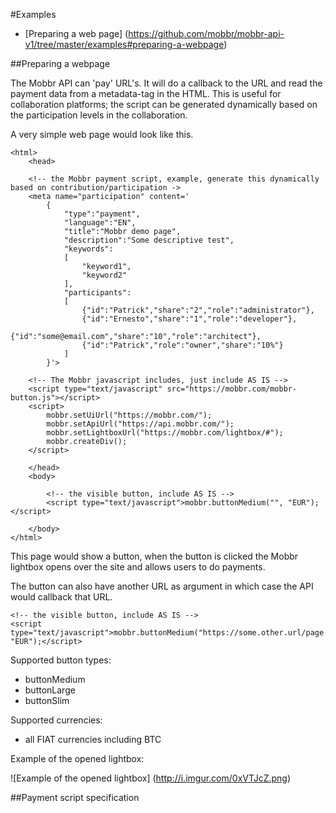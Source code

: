 #Examples

- [Preparing a web page] (https://github.com/mobbr/mobbr-api-v1/tree/master/examples#preparing-a-webpage)

##Preparing a webpage

The Mobbr API can 'pay' URL's. It will do a callback to the URL and read the payment data from a metadata-tag in the HTML. This is useful for collaboration platforms; the script can be generated dynamically based on the participation levels in the collaboration.

A very simple web page would look like this. 

    <html>
        <head>
        
        <!-- the Mobbr payment script, example, generate this dynamically based on contribution/participation ->
        <meta name="participation" content='
            {
                "type":"payment",
                "language":"EN",
                "title":"Mobbr demo page",
                "description":"Some descriptive test",
                "keywords":
                [
                    "keyword1",
                    "keyword2"
                ],
                "participants":
                [
                    {"id":"Patrick","share":"2","role":"administrator"},
                    {"id":"Ernesto","share":"1","role":"developer"},
                    {"id":"some@email.com","share":"10","role":"architect"},
                    {"id":"Patrick","role":"owner","share":"10%"}
                ]
            }'>
        
        <!-- The Mobbr javascript includes, just include AS IS -->
        <script type="text/javascript" src="https://mobbr.com/mobbr-button.js"></script>
        <script>
            mobbr.setUiUrl("https://mobbr.com/");
            mobbr.setApiUrl("https://api.mobbr.com/");
            mobbr.setLightboxUrl("https://mobbr.com/lightbox/#");
            mobbr.createDiv();
        </script>            
        
        </head>
        <body>
        
            <!-- the visible button, include AS IS -->
            <script type="text/javascript">mobbr.buttonMedium("", "EUR");</script>

        </body>
    </html>
    
This page would show a button, when the button is clicked the Mobbr lightbox opens over the site and allows users to do payments.
    
The button can also have another URL as argument in which case the API would callback that URL.

    <!-- the visible button, include AS IS -->
    <script type="text/javascript">mobbr.buttonMedium("https://some.other.url/page.html", "EUR");</script>
    
Supported button types:
- buttonMedium
- buttonLarge
- buttonSlim

Supported currencies:
- all FIAT currencies including BTC

Example of the opened lightbox:

![Example of the opened lightbox]
(http://i.imgur.com/0xVTJcZ.png)

##Payment script specification

